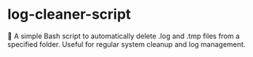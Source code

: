 # log-cleaner-script
🧹 A simple Bash script to automatically delete .log and .tmp files from a specified folder. Useful for regular system cleanup and log management.
